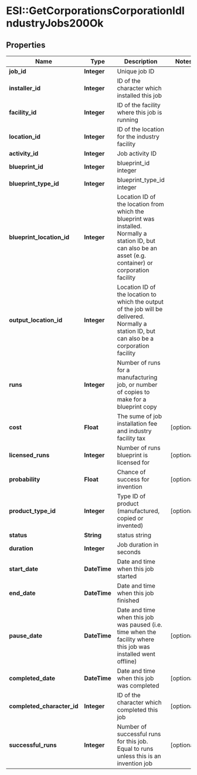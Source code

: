 # ESI::GetCorporationsCorporationIdIndustryJobs200Ok

## Properties
Name | Type | Description | Notes
------------ | ------------- | ------------- | -------------
**job_id** | **Integer** | Unique job ID | 
**installer_id** | **Integer** | ID of the character which installed this job | 
**facility_id** | **Integer** | ID of the facility where this job is running | 
**location_id** | **Integer** | ID of the location for the industry facility | 
**activity_id** | **Integer** | Job activity ID | 
**blueprint_id** | **Integer** | blueprint_id integer | 
**blueprint_type_id** | **Integer** | blueprint_type_id integer | 
**blueprint_location_id** | **Integer** | Location ID of the location from which the blueprint was installed. Normally a station ID, but can also be an asset (e.g. container) or corporation facility | 
**output_location_id** | **Integer** | Location ID of the location to which the output of the job will be delivered. Normally a station ID, but can also be a corporation facility | 
**runs** | **Integer** | Number of runs for a manufacturing job, or number of copies to make for a blueprint copy | 
**cost** | **Float** | The sume of job installation fee and industry facility tax | [optional] 
**licensed_runs** | **Integer** | Number of runs blueprint is licensed for | [optional] 
**probability** | **Float** | Chance of success for invention | [optional] 
**product_type_id** | **Integer** | Type ID of product (manufactured, copied or invented) | [optional] 
**status** | **String** | status string | 
**duration** | **Integer** | Job duration in seconds | 
**start_date** | **DateTime** | Date and time when this job started | 
**end_date** | **DateTime** | Date and time when this job finished | 
**pause_date** | **DateTime** | Date and time when this job was paused (i.e. time when the facility where this job was installed went offline) | [optional] 
**completed_date** | **DateTime** | Date and time when this job was completed | [optional] 
**completed_character_id** | **Integer** | ID of the character which completed this job | [optional] 
**successful_runs** | **Integer** | Number of successful runs for this job. Equal to runs unless this is an invention job | [optional] 


